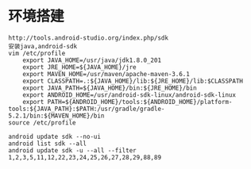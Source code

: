 # 环境搭建
    http://tools.android-studio.org/index.php/sdk
    安装java,android-sdk
    vim /etc/profile
        export JAVA_HOME=/usr/java/jdk1.8.0_201
        export JRE_HOME=${JAVA_HOME}/jre
        export MAVEN_HOME=/usr/maven/apache-maven-3.6.1
        export CLASSPATH=.:${JAVA_HOME}/lib:${JRE_HOME}/lib:$CLASSPATH
        export JAVA_PATH=${JAVA_HOME}/bin:${JRE_HOME}/bin
        export ANDROID_HOME=/usr/android-sdk-linux/android-sdk-linux
        export PATH=${ANDROID_HOME}/tools:${ANDROID_HOME}/platform-tools:${JAVA_PATH}:$PATH:/usr/gradle/gradle-5.2.1/bin:${MAVEN_HOME}/bin
    source /etc/profile 

    android update sdk --no-ui
    android list sdk --all
    android update sdk -u --all --filter 1,2,3,5,11,12,22,23,24,25,26,27,28,29,88,89  

